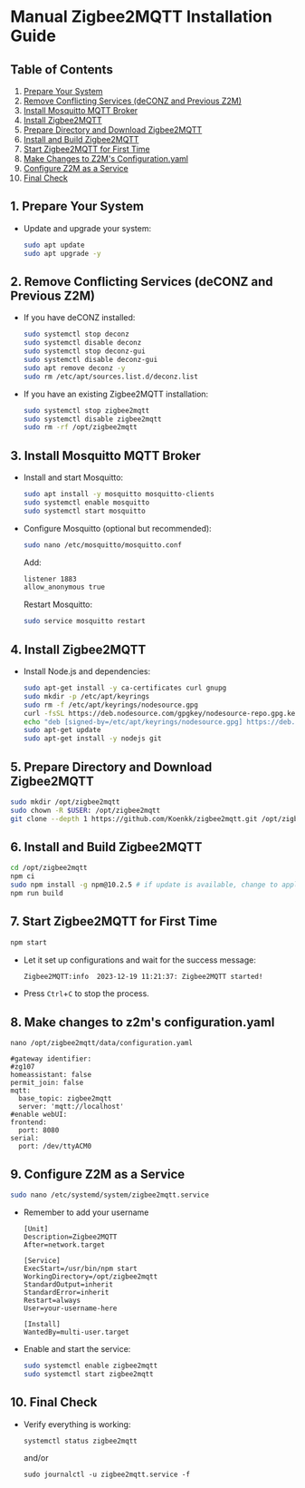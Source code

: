 # Manual Zigbee2MQTT Installation Guide

## Table of Contents
1. [Prepare Your System](#1-prepare-your-system)
2. [Remove Conflicting Services (deCONZ and Previous Z2M)](#2-remove-conflicting-services-deconz-and-previous-z2m)
3. [Install Mosquitto MQTT Broker](#3-install-mosquitto-mqtt-broker)
4. [Install Zigbee2MQTT](#4-install-zigbee2mqtt)
5. [Prepare Directory and Download Zigbee2MQTT](#5-prepare-directory-and-download-zigbee2mqtt)
6. [Install and Build Zigbee2MQTT](#6-install-and-build-zigbee2mqtt)
7. [Start Zigbee2MQTT for First Time](#7-start-zigbee2mqtt-for-first-time)
8. [Make Changes to Z2M's Configuration.yaml](#8-make-changes-to-z2ms-configurationyaml)
9. [Configure Z2M as a Service](#9-configure-z2m-as-a-service)
10. [Final Check](#10-final-check)

## 1. Prepare Your System
- Update and upgrade your system:
  ```bash
  sudo apt update
  sudo apt upgrade -y
  ```

## 2. Remove Conflicting Services (deCONZ and Previous Z2M)
- If you have deCONZ installed:
  ```bash
  sudo systemctl stop deconz
  sudo systemctl disable deconz
  sudo systemctl stop deconz-gui
  sudo systemctl disable deconz-gui
  sudo apt remove deconz -y
  sudo rm /etc/apt/sources.list.d/deconz.list
  ```
- If you have an existing Zigbee2MQTT installation:
  ```bash
  sudo systemctl stop zigbee2mqtt
  sudo systemctl disable zigbee2mqtt
  sudo rm -rf /opt/zigbee2mqtt
  ```

## 3. Install Mosquitto MQTT Broker
- Install and start Mosquitto:
  ```bash
  sudo apt install -y mosquitto mosquitto-clients
  sudo systemctl enable mosquitto
  sudo systemctl start mosquitto
  ```
- Configure Mosquitto (optional but recommended):
  ```bash
  sudo nano /etc/mosquitto/mosquitto.conf
  ```
  Add:
  ```bash
  listener 1883
  allow_anonymous true
  ```
  Restart Mosquitto:
  ```bash
  sudo service mosquitto restart
  ```

## 4. Install Zigbee2MQTT
- Install Node.js and dependencies:
  ```bash
  sudo apt-get install -y ca-certificates curl gnupg
  sudo mkdir -p /etc/apt/keyrings
  sudo rm -f /etc/apt/keyrings/nodesource.gpg
  curl -fsSL https://deb.nodesource.com/gpgkey/nodesource-repo.gpg.key | sudo gpg --dearmor -o /etc/apt/keyrings/nodesource.gpg
  echo "deb [signed-by=/etc/apt/keyrings/nodesource.gpg] https://deb.nodesource.com/node_20.x nodistro main" | sudo tee /etc/apt/sources.list.d/nodesource.list
  sudo apt-get update
  sudo apt-get install -y nodejs git
  ```

## 5. Prepare Directory and Download Zigbee2MQTT
  ```bash
  sudo mkdir /opt/zigbee2mqtt
  sudo chown -R $USER: /opt/zigbee2mqtt
  git clone --depth 1 https://github.com/Koenkk/zigbee2mqtt.git /opt/zigbee2mqtt
  ```
  
## 6. Install and Build Zigbee2MQTT
  ```bash
  cd /opt/zigbee2mqtt
  npm ci 
  sudo npm install -g npm@10.2.5 # if update is available, change to applicable version
  npm run build
  ```

## 7. Start Zigbee2MQTT for First Time
  ```bash
  npm start
  ```
- Let it set up configurations and wait for the success message:
  ```bash
  Zigbee2MQTT:info  2023-12-19 11:21:37: Zigbee2MQTT started!
  ```
- Press `Ctrl`+`C` to stop the process.

## 8. Make changes to z2m's configuration.yaml
  ```
  nano /opt/zigbee2mqtt/data/configuration.yaml
  ```
  ~~~
  #gateway identifier:
  #zg107
  homeassistant: false
  permit_join: false
  mqtt:
    base_topic: zigbee2mqtt
    server: 'mqtt://localhost'
  #enable webUI:
  frontend:
    port: 8080
  serial:
    port: /dev/ttyACM0
  ~~~

## 9. Configure Z2M as a Service
  ```bash
  sudo nano /etc/systemd/system/zigbee2mqtt.service
  ```
- Remember to add your username
  ```
  [Unit]
  Description=Zigbee2MQTT
  After=network.target
  
  [Service]
  ExecStart=/usr/bin/npm start
  WorkingDirectory=/opt/zigbee2mqtt
  StandardOutput=inherit
  StandardError=inherit
  Restart=always
  User=your-username-here
  
  [Install]
  WantedBy=multi-user.target
  ```
- Enable and start the service:
  ```bash
  sudo systemctl enable zigbee2mqtt
  sudo systemctl start zigbee2mqtt
  ```

## 10. Final Check
- Verify everything is working:
  ```
  systemctl status zigbee2mqtt
  ```
  and/or
  ```
  sudo journalctl -u zigbee2mqtt.service -f
  ```
